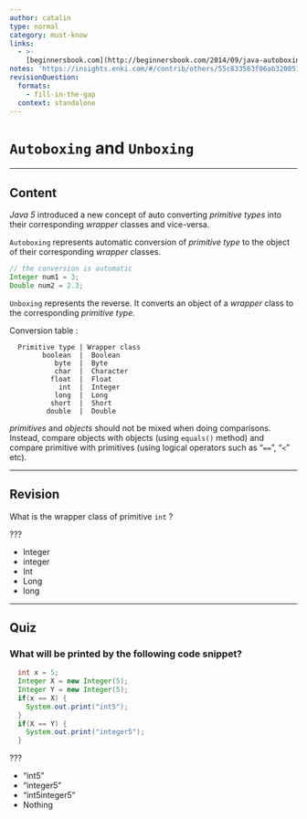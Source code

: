 ```yaml
---
author: catalin
type: normal
category: must-know
links:
  - >-
    [beginnersbook.com](http://beginnersbook.com/2014/09/java-autoboxing-and-unboxing-with-examples/){website}
notes: 'https://insights.enki.com/#/contrib/others/55c833563f06ab320051aa89?search=kha'
revisionQuestion:
  formats:
    - fill-in-the-gap
  context: standalone
---
```


# `Autoboxing` and `Unboxing`


---

## Content

*Java 5* introduced a new concept of auto converting *primitive types* into their corresponding *wrapper* classes and vice-versa.

`Autoboxing` represents automatic conversion of *primitive type*  to the object of their corresponding *wrapper* classes.

```java
// the conversion is automatic
Integer num1 = 3;
Double num2 = 2.3;
```

`Unboxing` represents the reverse. It converts an object of a *wrapper* class to the corresponding *primitive type*.

Conversion table :

```plain-text
  Primitive type | Wrapper class
        boolean  |  Boolean
           byte  |  Byte
           char  |  Character
          float  |  Float
            int  |  Integer
           long  |  Long
          short  |  Short
         double  |  Double
```

*primitives* and *objects* should not be mixed when doing comparisons. Instead, compare objects with objects (using `equals()` method) and compare primitive with primitives (using logical operators such as “`==`”, “`<`” etc).


---

## Revision

What is the wrapper class of primitive `int` ?

???

- Integer
- integer
- Int
- Long
- long


---

## Quiz

### What will be printed by the following code snippet?


```java
  int x = 5;
  Integer X = new Integer(5);
  Integer Y = new Integer(5);
  if(x == X) {
    System.out.print("int5");
  }
  if(X == Y) {
    System.out.print("integer5");
  }
```

 ???

- “int5”
- “integer5”
- “int5integer5”
- Nothing
